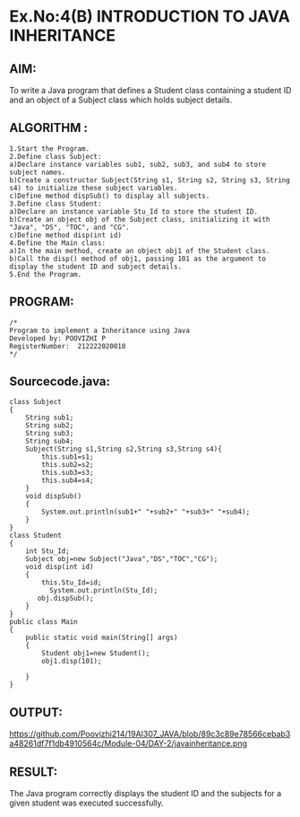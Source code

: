 # Ex.No:4(B) INTRODUCTION TO JAVA INHERITANCE

## AIM:
To write a Java program that defines a Student class containing a student ID and an object of a Subject class which holds subject details.

## ALGORITHM :
~~~
1.Start the Program.
2.Define class Subject:
a)Declare instance variables sub1, sub2, sub3, and sub4 to store subject names.
b)Create a constructor Subject(String s1, String s2, String s3, String s4) to initialize these subject variables.
c)Define method dispSub() to display all subjects.
3.Define class Student:
a)Declare an instance variable Stu_Id to store the student ID.
b)Create an object obj of the Subject class, initializing it with "Java", "DS", "TOC", and "CG".
c)Define method disp(int id) 
4.Define the Main class:
a)In the main method, create an object obj1 of the Student class.
b)Call the disp() method of obj1, passing 101 as the argument to display the student ID and subject details.
5.End the Program.
~~~
## PROGRAM:
 ```
/*
Program to implement a Inheritance using Java
Developed by: POOVIZHI P
RegisterNumber:  212222020018
*/
```
## Sourcecode.java:
~~~
class Subject
{
    String sub1;
    String sub2;
    String sub3;
    String sub4;
    Subject(String s1,String s2,String s3,String s4){
        this.sub1=s1;
        this.sub2=s2;
        this.sub3=s3;
        this.sub4=s4;
    }
    void dispSub()
    {
        System.out.println(sub1+" "+sub2+" "+sub3+" "+sub4);
    }
}
class Student 
{
    int Stu_Id;
    Subject obj=new Subject("Java","DS","TOC","CG");
    void disp(int id)
    {
        this.Stu_Id=id;
          System.out.println(Stu_Id);
       obj.dispSub();
    }
}
public class Main
{
    public static void main(String[] args)
    {
        Student obj1=new Student();
        obj1.disp(101);
        
    }
}
~~~
## OUTPUT:

https://github.com/Poovizhi214/19AI307_JAVA/blob/89c3c89e78566cebab3a48261df7f1db4910564c/Module-04/DAY-2/javainheritance.png

## RESULT:
The Java program correctly displays the student ID and the subjects for a given student was executed successfully.

